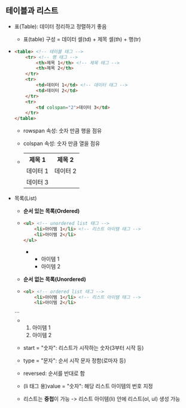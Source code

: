 ## 테이블과 리스트

* 표(Table): 데이터 정리하고 정렬하기 좋음
  * 표(table) 구성 = 데이터 셀(td) + 제목 셀(th) + 행(tr)

* ```html
  <table> <!-- 테이블 태그 -->
      <tr> <!-- 행 태그 -->
          <th>제목 1</th> <!-- 제목 태그 -->
          <th>제목 2</th>
      </tr>
      <tr>
          <td>데이터 1</td> <!-- 데이터 태그 -->
          <td>데이터 2</td>
      </tr>
      <tr>
          <td colspan="2">데이터 3</td>
      </tr>
  </table>
  ```

  * rowspan 속성: 숫자 만큼 행을 점유

  * colspan 속성: 숫자 만큼 열을 점유

  * <table> <!-- 테이블 태그 -->
        <tr> <!-- 행 태그 -->
            <th>제목 1</th> <!-- 제목 태그 -->
            <th>제목 2</th>
        </tr>
        <tr>
            <td>데이터 1</td> <!-- 데이터 태그 -->
            <td>데이터 2</td>
        </tr>
        <tr>
            <td colspan="2">데이터 3</td>
        </tr>
    </table>





* 목록(List)

  * **순서 있는 목록(Ordered)**

  * ```html
    <ul> <!-- unordered list 태그 -->
        <li>아이템 1</li> <!-- 리스트 아이템 태그 -->
        <li>아이템 2</li>
    </ul>
    ```

    * <ul>
          <li>아이템 1</li> 
          <li>아이템 2</li>
      </ul>

  

  * **순서 없는 목록(Unordered)**
  
  * ```html
    <ol> <!-- ordered list 태그 -->
        <li>아이템 1</li> <!-- 리스트 아이템 태그 -->
        <li>아이템 2</li>
  </ol>
    ```
  
    * <ol> 
          <li>아이템 1</li> 
        <li>아이템 2</li>
      </ol>

    * start = "숫자": 리스트가 시작하는 숫자(3부터 시작 등)

    * type = "문자": 순서 시작 문자 정함(로마자 등)

    * reversed: 순서를 반대로 함

    * (li 태그 용)value = "숫자": 해당 리스트 아이템의 번호 지정
  
  
  
  * 리스트는 **중첩**이 가능 -> 리스트 아이템(li) 안에 리스트(ol, ul) 생성 가능